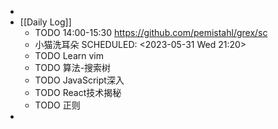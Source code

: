 -
- [[Daily Log]]
	- TODO 14:00-15:30 https://github.com/pemistahl/grex/sc
	- 小猫洗耳朵
	  SCHEDULED: <2023-05-31 Wed 21:20>
	- TODO Learn vim
	- TODO 算法-搜索树
	- TODO JavaScript深入
	- TODO React技术揭秘
	- TODO 正则
-